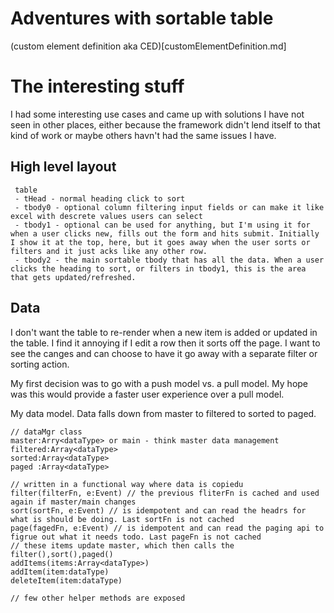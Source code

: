 # Adventures with sortable table 

(custom element definition aka CED)[customElementDefinition.md]

# The interesting stuff

I had some interesting use cases and came up with solutions I have not seen in other places, either because the framework didn't lend itself to that kind of work or maybe others 
havn't had the same issues I have.

## High level layout 

```
 table
 - tHead - normal heading click to sort
 - tbody0 - optional column filtering input fields or can make it like excel with descrete values users can select
 - tbody1 - optional can be used for anything, but I'm using it for when a user clicks new, fills out the form and hits submit. Initially I show it at the top, here, but it goes away when the user sorts or filters and it just acks like any other row.
 - tbody2 - the main sortable tbody that has all the data. When a user clicks the heading to sort, or filters in tbody1, this is the area that gets updated/refreshed.
```

## Data

I don't want the table to re-render when a new item is added or updated in the table.  I find it annoying if I edit a row then it sorts off the page. I want to see the canges 
and can choose to have it go away with a separate filter or sorting action.
 
My first decision was to go with a push model vs. a pull model. My hope was this would provide a faster user experience over a pull model. 

My data model. Data falls down from master to filtered to sorted to paged. 

```
// dataMgr class
master:Arry<dataType> or main - think master data management
filtered:Array<dataType>
sorted:Array<dataType>
paged :Array<dataType>

// written in a functional way where data is copiedu
filter(filterFn, e:Event) // the previous fliterFn is cached and used again if master/main changes
sort(sortFn, e:Event) // is idempotent and can read the headrs for what is should be doing. Last sortFn is not cached
page(fagedFn, e:Event) // is idempotent and can read the paging api to figrue out what it needs todo. Last pageFn is not cached
// these items update master, which then calls the filter(),sort(),paged()
addItems(items:Array<dataType>)
addItem(item:dataType)
deleteItem(item:dataType)

// few other helper methods are exposed
```


